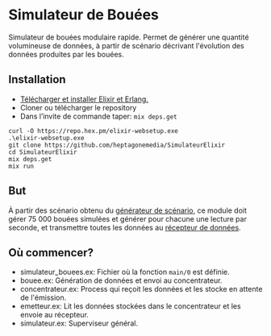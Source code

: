 # Simulateur de Bouées

Simulateur de bouées modulaire rapide. Permet de générer une quantité volumineuse de données,
à partir de scénario décrivant l'évolution des données produites par les bouées.

## Installation

* [Télécharger et installer Elixir et Erlang.](https://elixir-lang.org/install.html)
* Cloner ou télécharger le repository
* Dans l’invite de commande taper: 
	 `mix deps.get`
```shell
curl -O https://repo.hex.pm/elixir-websetup.exe
.\elixir-websetup.exe
git clone https://github.com/heptagonemedia/SimulateurElixir
cd SimulateurElixir
mix deps.get
mix run
```

## But

À partir des scénario obtenu du [générateur de scénario](https://github.com/heptagonemedia/generateur_scenario), ce module doit gérer 75 000 bouées  simulées et générer pour chacune une lecture par seconde, et transmettre toutes les données au [récepteur de données](https://github.com/heptagonemedia/RecepteurEndpoint).

## Où commencer?

* simulateur_bouees.ex: Fichier où la fonction `main/0` est définie.
* bouee.ex: Génération de données et envoi au concentrateur.
* concentrateur.ex: Process qui reçoit les données et les stocke en attente de l'émission. 
* emetteur.ex: Lit les données stockées dans le concentrateur et les envoie au récepteur.
* simulateur.ex: Superviseur général.